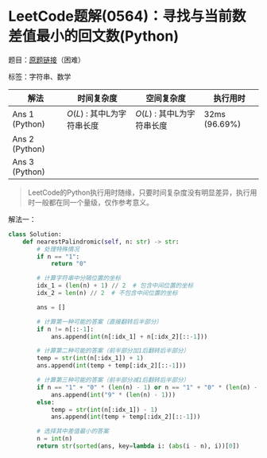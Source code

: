 # LeetCode题解(0564)：寻找与当前数差值最小的回文数(Python)

题目：[原题链接](https://leetcode-cn.com/problems/find-the-closest-palindrome/)（困难）

标签：字符串、数学

| 解法           | 时间复杂度                 | 空间复杂度                 | 执行用时      |
| -------------- | -------------------------- | -------------------------- | ------------- |
| Ans 1 (Python) | $O(L)$ : 其中L为字符串长度 | $O(L)$ : 其中L为字符串长度 | 32ms (96.69%) |
| Ans 2 (Python) |                            |                            |               |
| Ans 3 (Python) |                            |                            |               |

>  LeetCode的Python执行用时随缘，只要时间复杂度没有明显差异，执行用时一般都在同一个量级，仅作参考意义。

解法一：

```python
class Solution:
    def nearestPalindromic(self, n: str) -> str:
        # 处理特殊情况
        if n == "1":
            return "0"

        # 计算字符串中分隔位置的坐标
        idx_1 = (len(n) + 1) // 2  # 包含中间位置的坐标
        idx_2 = len(n) // 2  # 不包含中间位置的坐标

        ans = []

        # 计算第一种可能的答案（直接翻转后半部分）
        if n != n[::-1]:
            ans.append(int(n[:idx_1] + n[:idx_2][::-1]))

        # 计算第二种可能的答案（前半部分加1后翻转后半部分）
        temp = str(int(n[:idx_1]) + 1)
        ans.append(int(temp + temp[:idx_2][::-1]))

        # 计算第三种可能的答案（前半部分减1后翻转后半部分）
        if n == "1" + "0" * (len(n) - 1) or n == "1" + "0" * (len(n) - 2) + "1":  # 处理10、100等特殊情况
            ans.append(int("9" * (len(n) - 1)))
        else:
            temp = str(int(n[:idx_1]) - 1)
            ans.append(int(temp + temp[:idx_2][::-1]))

        # 选择其中差值最小的答案
        n = int(n)
        return str(sorted(ans, key=lambda i: (abs(i - n), i))[0])
```